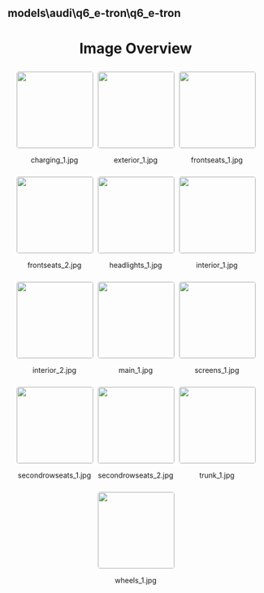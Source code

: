 ## models\audi\q6_e-tron\q6_e-tron
<style>
    .image-gallery {
        display: flex;
        flex-wrap: wrap;
        gap: 10px;
        justify-content: center;
        padding: 10px;
    }
    .image-gallery img {
        width: 150px;
        height: auto;
        border: 1px solid #ddd;
        border-radius: 5px;
    }
    .image-gallery div {
        flex: 1 1 calc(33.333% - 20px); /* Three images per row on large screens */
        max-width: 150px;
        text-align: center;
    }
    @media (max-width: 768px) {
        .image-gallery div {
            flex: 1 1 calc(50% - 20px); /* Two images per row on medium screens */
        }
    }
    @media (max-width: 480px) {
        .image-gallery div {
            flex: 1 1 100%; /* One image per row on small screens */
        }
    }
</style>
<h1 style ="text-align: center;"> Image Overview </h1> <div class="image-gallery">
<div>
<img src="https://media.evkx.net/multimedia/models/audi/q6_e-tron/q6_e-tron/charging_1_st.jpg">
<p>charging_1.jpg</p>
</div>
<div>
<img src="https://media.evkx.net/multimedia/models/audi/q6_e-tron/q6_e-tron/exterior_1_st.jpg">
<p>exterior_1.jpg</p>
</div>
<div>
<img src="https://media.evkx.net/multimedia/models/audi/q6_e-tron/q6_e-tron/frontseats_1_st.jpg">
<p>frontseats_1.jpg</p>
</div>
<div>
<img src="https://media.evkx.net/multimedia/models/audi/q6_e-tron/q6_e-tron/frontseats_2_st.jpg">
<p>frontseats_2.jpg</p>
</div>
<div>
<img src="https://media.evkx.net/multimedia/models/audi/q6_e-tron/q6_e-tron/headlights_1_st.jpg">
<p>headlights_1.jpg</p>
</div>
<div>
<img src="https://media.evkx.net/multimedia/models/audi/q6_e-tron/q6_e-tron/interior_1_st.jpg">
<p>interior_1.jpg</p>
</div>
<div>
<img src="https://media.evkx.net/multimedia/models/audi/q6_e-tron/q6_e-tron/interior_2_st.jpg">
<p>interior_2.jpg</p>
</div>
<div>
<img src="https://media.evkx.net/multimedia/models/audi/q6_e-tron/q6_e-tron/main_1_st.jpg">
<p>main_1.jpg</p>
</div>
<div>
<img src="https://media.evkx.net/multimedia/models/audi/q6_e-tron/q6_e-tron/screens_1_st.jpg">
<p>screens_1.jpg</p>
</div>
<div>
<img src="https://media.evkx.net/multimedia/models/audi/q6_e-tron/q6_e-tron/secondrowseats_1_st.jpg">
<p>secondrowseats_1.jpg</p>
</div>
<div>
<img src="https://media.evkx.net/multimedia/models/audi/q6_e-tron/q6_e-tron/secondrowseats_2_st.jpg">
<p>secondrowseats_2.jpg</p>
</div>
<div>
<img src="https://media.evkx.net/multimedia/models/audi/q6_e-tron/q6_e-tron/trunk_1_st.jpg">
<p>trunk_1.jpg</p>
</div>
<div>
<img src="https://media.evkx.net/multimedia/models/audi/q6_e-tron/q6_e-tron/wheels_1_st.jpg">
<p>wheels_1.jpg</p>
</div>
</div>
